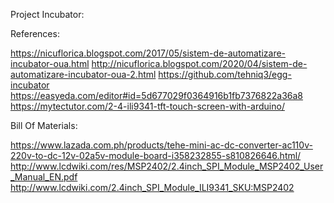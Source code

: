 

Project Incubator:




References:

https://nicuflorica.blogspot.com/2017/05/sistem-de-automatizare-incubator-oua.html
http://nicuflorica.blogspot.com/2020/04/sistem-de-automatizare-incubator-oua-2.html
https://github.com/tehniq3/egg-incubator
https://easyeda.com/editor#id=5d677029f0364916b1fb7376822a36a8
https://mytectutor.com/2-4-ili9341-tft-touch-screen-with-arduino/

Bill Of Materials:

https://www.lazada.com.ph/products/tehe-mini-ac-dc-converter-ac110v-220v-to-dc-12v-02a5v-module-board-i358232855-s810826646.html/
http://www.lcdwiki.com/res/MSP2402/2.4inch_SPI_Module_MSP2402_User_Manual_EN.pdf
http://www.lcdwiki.com/2.4inch_SPI_Module_ILI9341_SKU:MSP2402

